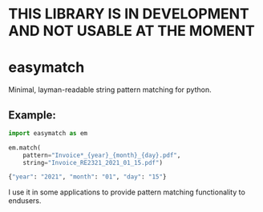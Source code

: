 # THIS LIBRARY IS IN DEVELOPMENT AND NOT USABLE AT THE MOMENT

# easymatch

Minimal, layman-readable string pattern matching for python.

## Example:

```python
import easymatch as em

em.match(
    pattern="Invoice*_{year}_{month}_{day}.pdf",
    string="Invoice_RE2321_2021_01_15.pdf")
```

```python
{"year": "2021", "month": "01", "day": "15"}
```

I use it in some applications to provide pattern matching functionality to endusers.
